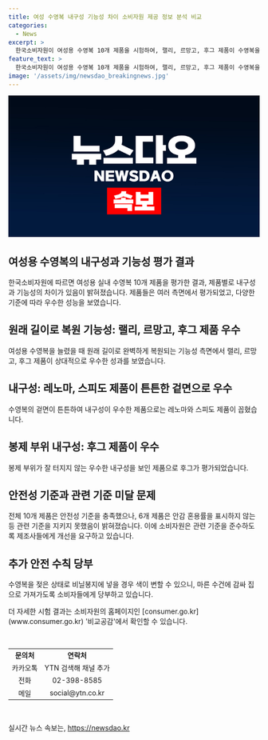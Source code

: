 ```yaml
---
title: 여성 수영복 내구성 기능성 차이 소비자원 제공 정보 분석 비교
categories:
  - News
excerpt: >
  한국소비자원이 여성용 수영복 10개 제품을 시험하여, 랠리, 르망고, 후그 제품이 수영복을 늘렸을 때 원래 길이로 되돌아오는 기능성이 우수하며, 레노마와 스피도 제품이 겉면이 튼튼해 내구성이 좋았다고 밝혔습니다. 또한, 후그 제품은 봉제 부위가 잘 터지지 않았으며, 안전성 기준은 모든 제품에서 충족되었으나, 안감 혼용률 표시 등에서 개선이 필요하다고 지적했습니다. 소비자원은 수영복 구매 후 젖은 상태로 비닐봉지에 넣으면 색이 변할 수 있으니 마른 수건으로 감싸져 집으로 가져가도록 당부했습니다.
feature_text: >
  한국소비자원이 여성용 수영복 10개 제품을 시험하여, 랠리, 르망고, 후그 제품이 수영복을 늘렸을 때 원래 길이로 되돌아오는 기능성이 우수하며, 레노마와 스피도 제품이 겉면이 튼튼해 내구성이 좋았다고 밝혔습니다. 또한, 후그 제품은 봉제 부위가 잘 터지지 않았으며, 안전성 기준은 모든 제품에서 충족되었으나, 안감 혼용률 표시 등에서 개선이 필요하다고 지적했습니다. 소비자원은 수영복 구매 후 젖은 상태로 비닐봉지에 넣으면 색이 변할 수 있으니 마른 수건으로 감싸져 집으로 가져가도록 당부했습니다.
image: '/assets/img/newsdao_breakingnews.jpg'
---
```


<p><img src="/assets/img/newsdao_breakingnews.jpg" alt="ontimetimes 속보" /></p>

<h2>여성용 수영복의 내구성과 기능성 평가 결과</h2>

<p>한국소비자원에 따르면 여성용 실내 수영복 10개 제품을 평가한 결과, 제품별로 내구성과 기능성의 차이가 있음이 밝혀졌습니다. 제품들은 여러 측면에서 평가되었고, 다양한 기준에 따라 우수한 성능을 보였습니다.</p>

<h2>원래 길이로 복원 기능성: 랠리, 르망고, 후그 제품 우수</h2>

<p data-ke-size="size16">여성용 수영복을 늘렸을 때 원래 길이로 완벽하게 복원되는 기능성 측면에서 랠리, 르망고, 후그 제품이 상대적으로 우수한 성과를 보였습니다.</p>

<h2>내구성: 레노마, 스피도 제품이 튼튼한 겉면으로 우수</h2>

<p data-ke-size="size16">수영복의 겉면이 튼튼하여 내구성이 우수한 제품으로는 레노마와 스피도 제품이 꼽혔습니다.</p>

<h2>봉제 부위 내구성: 후그 제품이 우수</h2>

<p data-ke-size="size16">봉제 부위가 잘 터지지 않는 우수한 내구성을 보인 제품으로 후그가 평가되었습니다.</p>

<h2>안전성 기준과 관련 기준 미달 문제</h2>

<p data-ke-size="size16">전체 10개 제품은 안전성 기준을 충족했으나, 6개 제품은 안감 혼용률을 표시하지 않는 등 관련 기준을 지키지 못했음이 밝혀졌습니다. 이에 소비자원은 관련 기준을 준수하도록 제조사들에게 개선을 요구하고 있습니다.</p>

<h2>추가 안전 수칙 당부</h2>

<p data-ke-size="size16">수영복을 젖은 상태로 비닐봉지에 넣을 경우 색이 변할 수 있으니, 마른 수건에 감싸 집으로 가져가도록 소비자들에게 당부하고 있습니다.</p>

<p data-ke-size="size16">더 자세한 시험 결과는 소비자원의 홈페이지인 [consumer.go.kr](www.consumer.go.kr) '비교공감'에서 확인할 수 있습니다.</p>

<p data-ke-size="size16">&nbsp;</p>

<table>
  <tbody>
    <tr>
      <td style="text-align: center; height: 17px;"><b>문의처</b></td>
      <td style="text-align: center; height: 17px;"><b>연락처</b></td>
    </tr>
    <tr>
      <td style="text-align: center;">카카오톡</td>
      <td style="text-align: center;">YTN 검색해 채널 추가</td>
    </tr>
    <tr>
      <td style="text-align: center;">전화</td>
      <td style="text-align: center;">02-398-8585</td>
    </tr>
    <tr>
      <td style="text-align: center;">메일</td>
      <td style="text-align: center;">social@ytn.co.kr</td>
    </tr>
  </tbody>
</table>

<p data-ke-size="size16">&nbsp;</p>
실시간 뉴스 속보는, <a href="https://newsdao.kr" rel="dofollow">https://newsdao.kr</a>


